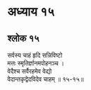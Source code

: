 # अध्याय १५

## श्लोक १५

सर्वस्य चाहं हृदि सन्निविष्टो<br>मत्तः स्मृतिर्ज्ञानमपोहनञ्च ।<br>वेदैश्च सर्वैरहमेव वेद्यो<br>वेदान्तकृद्वेदविदेव चाहम् ॥ १५-१५॥<br><br>

